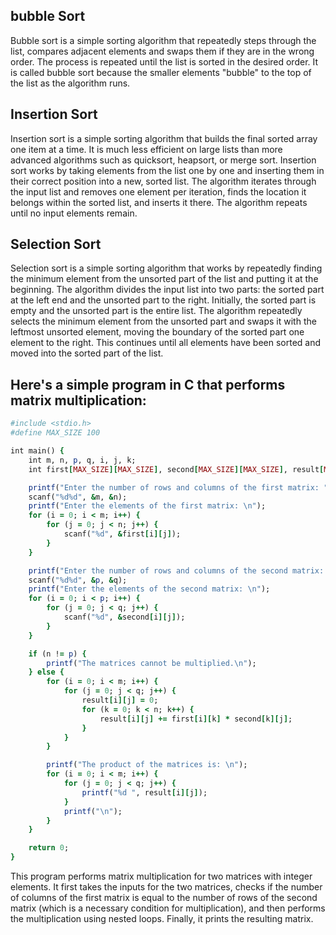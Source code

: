 ## bubble Sort

Bubble sort is a simple sorting algorithm that repeatedly steps through the list, compares adjacent elements and swaps them if they are in the wrong order. The process is repeated until the list is sorted in the desired order. It is called bubble sort because the smaller elements "bubble" to the top of the list as the algorithm runs.

## Insertion Sort

Insertion sort is a simple sorting algorithm that builds the final sorted array one item at a time. It is much less efficient on large lists than more advanced algorithms such as quicksort, heapsort, or merge sort. Insertion sort works by taking elements from the list one by one and inserting them in their correct position into a new, sorted list. The algorithm iterates through the input list and removes one element per iteration, finds the location it belongs within the sorted list, and inserts it there. The algorithm repeats until no input elements remain.

## Selection Sort

Selection sort is a simple sorting algorithm that works by repeatedly finding the minimum element from the unsorted part of the list and putting it at the beginning. The algorithm divides the input list into two parts: the sorted part at the left end and the unsorted part to the right. Initially, the sorted part is empty and the unsorted part is the entire list. The algorithm repeatedly selects the minimum element from the unsorted part and swaps it with the leftmost unsorted element, moving the boundary of the sorted part one element to the right. This continues until all elements have been sorted and moved into the sorted part of the list.

## Here's a simple program in C that performs matrix multiplication:

```ruby
#include <stdio.h>
#define MAX_SIZE 100

int main() {
    int m, n, p, q, i, j, k;
    int first[MAX_SIZE][MAX_SIZE], second[MAX_SIZE][MAX_SIZE], result[MAX_SIZE][MAX_SIZE];

    printf("Enter the number of rows and columns of the first matrix: ");
    scanf("%d%d", &m, &n);
    printf("Enter the elements of the first matrix: \n");
    for (i = 0; i < m; i++) {
        for (j = 0; j < n; j++) {
            scanf("%d", &first[i][j]);
        }
    }

    printf("Enter the number of rows and columns of the second matrix: ");
    scanf("%d%d", &p, &q);
    printf("Enter the elements of the second matrix: \n");
    for (i = 0; i < p; i++) {
        for (j = 0; j < q; j++) {
            scanf("%d", &second[i][j]);
        }
    }

    if (n != p) {
        printf("The matrices cannot be multiplied.\n");
    } else {
        for (i = 0; i < m; i++) {
            for (j = 0; j < q; j++) {
                result[i][j] = 0;
                for (k = 0; k < n; k++) {
                    result[i][j] += first[i][k] * second[k][j];
                }
            }
        }

        printf("The product of the matrices is: \n");
        for (i = 0; i < m; i++) {
            for (j = 0; j < q; j++) {
                printf("%d ", result[i][j]);
            }
            printf("\n");
        }
    }

    return 0;
}
```

This program performs matrix multiplication for two matrices with integer elements. It first takes the inputs for the two matrices, checks if the number of columns of the first matrix is equal to the number of rows of the second matrix (which is a necessary condition for multiplication), and then performs the multiplication using nested loops. Finally, it prints the resulting matrix.
